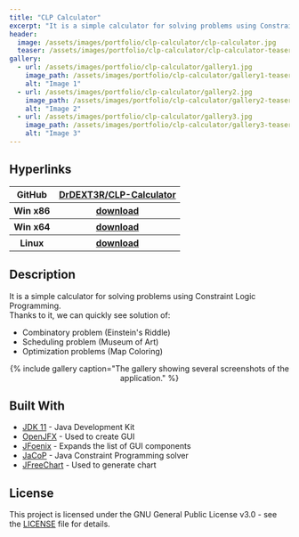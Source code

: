 ```yaml
---
title: "CLP Calculator"
excerpt: "It is a simple calculator for solving problems using Constraint Logic Programming. Thanks to it, we can quickly see solution of combinatory/scheduling/optimization problems."
header:
  image: /assets/images/portfolio/clp-calculator/clp-calculator.jpg
  teaser: /assets/images/portfolio/clp-calculator/clp-calculator-teaser.jpg
gallery:
  - url: /assets/images/portfolio/clp-calculator/gallery1.jpg
    image_path: /assets/images/portfolio/clp-calculator/gallery1-teaser.jpg
    alt: "Image 1"
  - url: /assets/images/portfolio/clp-calculator/gallery2.jpg
    image_path: /assets/images/portfolio/clp-calculator/gallery2-teaser.jpg
    alt: "Image 2"
  - url: /assets/images/portfolio/clp-calculator/gallery3.jpg
    image_path: /assets/images/portfolio/clp-calculator/gallery3-teaser.jpg
    alt: "Image 3"
---
```


## Hyperlinks
<table>
  <tr>
    <th>GitHub</th>
    <th><a href="https://github.com/DrDEXT3R/CLP-Calculator" target="_blank">DrDEXT3R/CLP-Calculator</a></th>
  </tr>
  <tr>
    <th>Win x86</th>
    <th><a href="https://sourceforge.net/projects/clp-calculator/files/CLP-Calculator_win_x86_portable.zip/download" target="_blank">download</a></th>
  </tr>
  <tr>
    <th>Win x64</th>
    <th><a href="https://sourceforge.net/projects/clp-calculator/files/CLP-Calculator_win_x64_portable.zip/download" target="_blank">download</a></th>
  </tr>
  <tr>
    <th>Linux</th>
    <th><a href="https://sourceforge.net/projects/clp-calculator/files/CLP-Calculator_linux.zip/download" target="_blank">download</a></th>
  </tr>
</table>


## Description
It is a simple calculator for solving problems using Constraint Logic Programming. <br/>
Thanks to it, we can quickly see solution of:
 - Combinatory problem (Einstein's Riddle)
 - Scheduling problem (Museum of Art)
 - Optimization problems (Map Coloring)

<div style="text-align: center;">
{% include gallery caption="The gallery showing several screenshots of the application." %}
</div>

## Built With
*  <a href="https://docs.oracle.com/en/java/javase/11/" target="_blank">JDK 11</a> - Java Development Kit
* <a href="https://openjfx.io/openjfx-docs/" target="_blank">OpenJFX</a> - Used to create GUI
* <a href="http://www.jfoenix.com/documentation.html" target="_blank">JFoenix</a> - Expands the list of GUI components
* <a href="http://jacopguide.osolpro.com/guideJaCoP.html" target="_blank">JaCoP</a> - Java Constraint Programming solver
* <a href="http://www.jfree.org/jfreechart/api/javadoc/index.html" target="_blank">JFreeChart</a> - Used to generate chart

## License
This project is licensed under the GNU General Public License v3.0 - see the <a href="https://github.com/DrDEXT3R/CLP-Calculator/blob/master/LICENSE" target="_blank">LICENSE</a> file for details.
